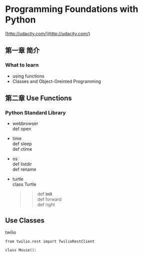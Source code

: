 # Programming Foundations with Python

[http://udacity.com/](http://udacity.com/)

## 第一章 简介

### What to learn

+ using functions
+ Classes and Object-Oreinted Programming

## 第二章 Use Functions

### Python Standard Library

+ webbrowser   
  def open
  
+ time  
  def sleep    
  def ctime
  
+ os  
  def listdir  
  def rename
  
+ turtle  
  class Turtle
    >> def __init__  
    >> def forward  
    >> def right
  
## Use Classes

twilio

```
from twilio.rest import TwilioRestClient
```

```
class Movie():
    
```





